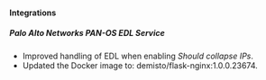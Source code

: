 
#### Integrations
##### Palo Alto Networks PAN-OS EDL Service
- Improved handling of EDL when enabling *Should collapse IPs*.
- Updated the Docker image to: demisto/flask-nginx:1.0.0.23674.
